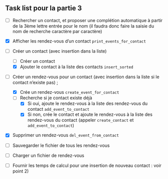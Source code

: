 ## Task list pour la partie 3
- [ ] Rechercher un contact, et proposer une complétion automatique à partir de la 3ème lettre entrée
   pour le nom (il faudra donc faire la saisie du nom de recherche caractère par caractère)
- [x] Afficher les rendez-vous d’un contact `print_events_for_contact`
- [ ] Créer un contact (avec insertion dans la liste)
  - [ ] Créer un contact
  - [x] Ajouter le contact à la liste des contacts `insert_sorted`
- [ ] Créer un rendez-vous pour un contact (avec insertion dans la liste si le contact n’existe pas) ;
  - [x] Crée un rendez-vous `create_event_for_contact`
  - [ ] Recherche si je contact existe déjà
    - [x] Si oui, ajoute le rendez-vous à la liste des rendez-vous du contact `add_event_to_contact`
    - [x] Si non, crée le contact et ajoute le rendez-vous à la liste des rendez-vous du contact (appeler `create_contact` et `add_event_to_contact`)
- [x] Supprimer un rendez-vous `del_event_from_contact`
- [ ] Sauvegarder le fichier de tous les rendez-vous
- [ ] Charger un fichier de rendez-vous
- [ ] Fournir les temps de calcul pour une insertion de nouveau contact : voir point 2)



